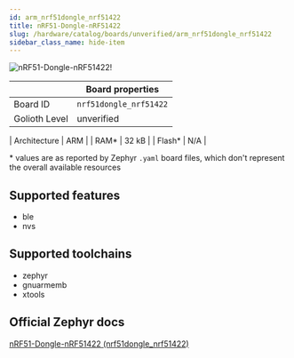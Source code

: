 ```yaml
---
id: arm_nrf51dongle_nrf51422
title: nRF51-Dongle-nRF51422
slug: /hardware/catalog/boards/unverified/arm_nrf51dongle_nrf51422
sidebar_class_name: hide-item
---
```


[//]: # (This is an auto-generated file, do not edit! Changes to it will be lost upon re-generation)

![nRF51-Dongle-nRF51422!](/img/boards/arm/nrf51dongle_nrf51422.jpg "nRF51-Dongle-nRF51422")

|                | Board properties     |
| -------------  | -------------------- |
| Board ID       | `nrf51dongle_nrf51422` |
| Golioth Level  | unverified       |

| Architecture   | ARM |
| RAM*           | 32 kB |
| Flash*         | N/A |

\* values are as reported by Zephyr `.yaml` board files, which don't represent the overall available resources



## Supported features

* ble
* nvs

## Supported toolchains

* zephyr
* gnuarmemb
* xtools

## Official Zephyr docs

[nRF51-Dongle-nRF51422 (nrf51dongle_nrf51422)](https://docs.zephyrproject.org/latest/boards/arm/nrf51dongle_nrf51422/doc/index.html)

